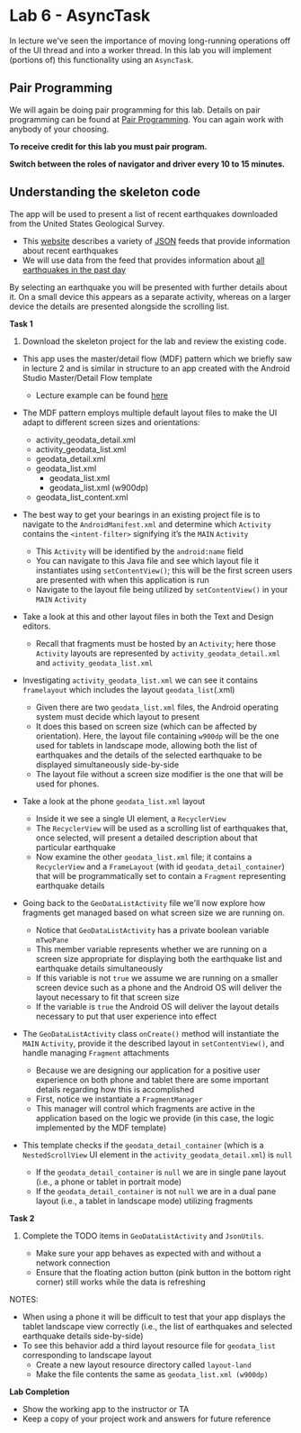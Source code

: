 # Lab 6 - AsyncTask

In lecture we've seen the importance of moving long-running operations off of the UI thread and into a worker thread. In this lab you will implement (portions of) this functionality using an `AsyncTask`.

## Pair Programming

We will again be doing pair programming for this lab.  Details on pair programming can be found at [Pair Programming](../docs/PAIR_PROGRAMMING.md).  You can again work with anybody of your choosing.

**To receive credit for this lab you must pair program.**

**Switch between the roles of navigator and driver every 10 to 15
minutes.**

## Understanding the skeleton code

The app will be used to present a list of recent earthquakes downloaded from the United States Geological Survey.
  * This [website](https://earthquake.usgs.gov/earthquakes/feed/v1.0/geojson.php) describes a variety of [JSON](http://www.json.org/) feeds that provide information about recent earthquakes
  * We will use data from the feed that provides information about [all earthquakes in the past day](https://earthquake.usgs.gov/earthquakes/feed/v1.0/summary/all_day.geojson)

By selecting an earthquake you will be presented with further details about it. On a small device this appears as a separate activity, whereas on a larger device the details are presented alongside the scrolling list.

**Task 1**

1. Download the skeleton project for the lab and review the existing code.
  * This app uses the master/detail flow (MDF) pattern which we briefly saw in lecture 2 and is similar in structure to an app created with the Android Studio Master/Detail Flow template
    * Lecture example can be found [here](https://github.com/hpowell20/cs2063-winter-2020-examples/tree/master/Lecture2/MDFDemo)

  * The MDF pattern employs multiple default layout files to make the UI adapt to different screen sizes and orientations:
    * activity_geodata_detail.xml
    * activity_geodata_list.xml
    * geodata_detail.xml
    * geodata_list.xml
      * geodata_list.xml
      * geodata_list.xml (w900dp)
    * geodata_list_content.xml

* The best way to get your bearings in an existing project file is to navigate to the `AndroidManifest.xml` and determine which `Activity` contains the `<intent-filter>` signifying it’s the `MAIN` `Activity`
  * This `Activity` will be identified by the `android:name` field
  * You can navigate to this Java file and see which layout file it instantiates using `setContentView()`; this will be the first screen users are presented with when this application is run
  * Navigate to the layout file being utilized by `setContentView()` in your `MAIN` `Activity`

* Take a look at this and other layout files in both the Text and Design editors.  
  * Recall that fragments must be hosted by an `Activity`; here those `Activity` layouts are represented by `activity_geodata_detail.xml` and `activity_geodata_list.xml`

* Investigating `activity_geodata_list.xml` we can see it contains `framelayout` which includes the layout `geodata_list`(.xml)
  * Given there are two `geodata_list.xml` files, the Android operating system must decide which layout to present
  * It does this based on screen size (which can be affected by orientation). Here, the layout file containing `w900dp` will be the one used for tablets in landscape mode, allowing both the list of earthquakes and the details of the selected earthquake to be displayed simultaneously side-by-side
  * The layout file without a screen size modifier is the one that will be used for phones.

* Take a look at the phone `geodata_list.xml` layout
  * Inside it we see a single UI element, a `RecyclerView`
  * The `RecyclerView` will be used as a scrolling list of earthquakes that, once selected, will present a detailed description about that particular earthquake
  * Now examine the other `geodata_list.xml` file; it contains a `RecyclerView` and a `FrameLayout` (with id `geodata_detail_container`) that will be programmatically set to contain a `Fragment` representing earthquake details

* Going back to the `GeoDataListActivity` file we'll now explore how fragments get managed based on what screen size we are running on.
  * Notice that `GeoDataListActivity` has a private boolean variable `mTwoPane`
  * This member variable represents whether we are running on a screen size appropriate for displaying both the earthquake list and earthquake details simultaneously
  * If this variable is not `true` we assume we are running on a smaller screen device such as a phone and the Android OS will deliver the layout necessary to fit that screen size
  * If the variable is `true` the Android OS will deliver the layout details necessary to put that user experience into effect

* The `GeoDataListActivity` class `onCreate()` method will instantiate the `MAIN` `Activity`, provide it the described layout in `setContentView()`, and handle managing `Fragment` attachments
  * Because we are designing our application for a positive user experience on both phone and tablet there are some important details regarding how this is accomplished
  * First, notice we instantiate a `FragmentManager`
  * This manager will control which fragments are active in the application based on the logic we provide (in this case, the logic implemented by the MDF template)

* This template checks if the `geodata_detail_container` (which is a `NestedScrollView` UI element in the `activity_geodata_detail.xml`) is `null`
  * If the `geodata_detail_container` is `null` we are in single pane layout (i.e., a phone or tablet in portrait mode)
  * If the `geodata_detail_container` is not `null` we are in a dual pane layout (i.e., a tablet in landscape mode) utilizing fragments

**Task 2**

1. Complete the TODO items in `GeoDataListActivity` and `JsonUtils`.

   * Make sure your app behaves as expected with and without a network connection
   * Ensure that the floating action button (pink button in the bottom right corner) still works while the data is refreshing

NOTES:
* When using a phone it will be difficult to test that your app displays the tablet landscape view correctly (i.e., the list of earthquakes and selected earthquake details side-by-side)
* To see this behavior add a third layout resource file for `geodata_list` corresponding to landscape layout
  * Create a new layout resource directory called `layout-land`
  * Make the file contents the same as `geodata_list.xml (w900dp)`


**Lab Completion**

* Show the working app to the instructor or TA
* Keep a copy of your project work and answers for future reference
